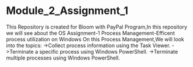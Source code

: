 # Module_2_Assignment_1
This Repository is created for Bloom with PayPal Program,In this repository we will see about the OS
Assignment-1
Process Management-Efficent process utilization on Windows
On this Process Management,We will look into the topics:
->Collect process information using the Task Viewer.
->Terminate a specific process using Windows PowerShell.
->Terminate multiple processes using Windows PowerShell.
